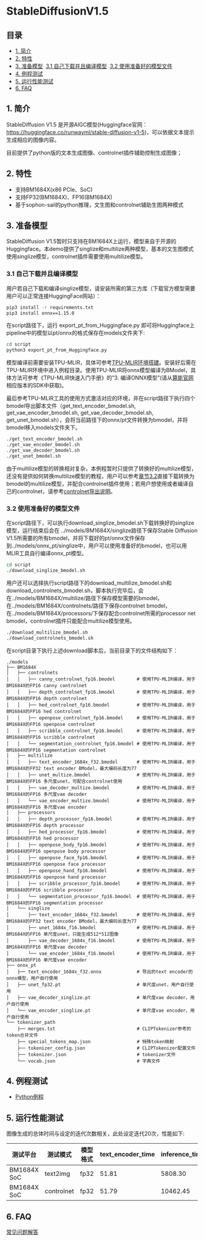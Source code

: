 # StableDiffusionV1.5

## 目录
* [1. 简介](#1-简介)
* [2. 特性](#2-特性)
* [3. 准备模型](#3-准备模型)
  ​    [3.1 自己下载并且编译模型](#3.1-自己下载并且编译模型)
  ​    [3.2 使用准备好的模型文件](#3.2-使用准备好的模型文件)
* [4. 例程测试](#4-例程测试)
* [5. 运行性能测试](#5-运行性能测试)
* [6. FAQ](#6-FAQ)

## 1. 简介
StableDiffusion V1.5 是开源AIGC模型(Huggingface官网：https://huggingface.co/runwayml/stable-diffusion-v1-5)，可以依据文本提示生成相应的图像内容。

目前提供了python版的文本生成图像、controlnet插件辅助控制生成图像；

## 2. 特性

- 支持BM1684X(x86 PCIe、SoC)
- 支持FP32(BM1684X)、FP16(BM1684X)
- 基于sophon-sail的python推理，文生图和controlnet辅助生图两种模式

## 3. 准备模型

StableDiffusion V1.5暂时只支持在BM1684X上运行，模型来自于开源的Huggingface。本demo提供了singlize和multilize两种模型，基本的文生图模式使用singlize模型，controlnet插件需要使用multilize模型。

### 3.1 自己下载并且编译模型
用户若自己下载和编译singlize模型，请安装所需的第三方库（下载官方模型需要用户可以正常连接HuggingFace网站）：

```bash
pip3 install -r requirements.txt
pip3 install onnx==1.15.0
```

在script路径下，运行 export_pt_from_Huggingface.py 即可将Huggingface上pipeline中的模型以pt/onnx的格式保存在models文件夹下:

```bash
cd script
python3 export_pt_from_Huggingface.py
```

模型编译前需要安装TPU-MLIR，具体可参考[TPU-MLIR环境搭建](../../docs/Environment_Install_Guide.md#1-tpu-mlir环境搭建)。安装好后需在TPU-MLIR环境中进入例程目录。使用TPU-MLIR将onnx模型编译为BModel，具体方法可参考《TPU-MLIR快速入门手册》的“3. 编译ONNX模型”(请从[算能官网](https://developer.sophgo.com/site/index/material/31/all.html)相应版本的SDK中获取)。

最后参考TPU-MLIR工具的使用方式激活对应的环境，并在script路径下执行四个bmodel导出脚本文件（get_text_encoder_bmodel.sh, get_vae_encoder_bmodel.sh, get_vae_decoder_bmodel.sh, get_unet_bmodel.sh），会将当前路径下的onnx/pt文件转换为bmodel，并将bmodel移入models文件夹下。

```bash
./get_text_encoder_bmodel.sh
./get_vae_encoder_bmodel.sh
./get_vae_decoder_bmodel.sh
./get_unet_bmodel.sh
```

由于multilize模型的转换相对复杂，本例程暂时只提供了转换好的multilize模型，还没有提供如何转换multilize模型的教程，用户可以参考[章节3.2](#32-使用准备好的模型文件)直接下载转换为bmodel的multilize模型，并配合controlnet插件使用；若用户想使用或者编译自己的controlnet，请参考[controlnet导出说明](./docs/Export_Controlnet.md)。

### 3.2 使用准备好的模型文件
在script路径下，可以执行download_singlize_bmodel.sh下载转换好的singlize模型，运行结束后会在 ../models/BM1684X/singlize路径下保存Stable Diffusion V1.5所需要的所有bmodel，并将下载好的pt/onnx文件保存到../models/onnx_pt/singlize中，用户可以使用准备好的bmodel，也可以用MLIR工具自行编译onnx_pt模型。

```bash
cd script
./download_singlize_bmodel.sh
```

用户还可以选择执行script路径下的download_multilize_bmodel.sh和download_controlnets_bmodel.sh，脚本执行完毕后，会在../models/BM1684X/multilize/路径下保存模型需要的bmodel，在../models/BM1684X/controlnets/路径下保存controlnet bmodel，在../models/BM1684X/processors/下保存配合controlnet所需的processor net bmodel，controlnet插件只能配合multilize模型使用。 

```bash
./download_multilize_bmodel.sh
./download_controlnets_bmodel.sh
```

在script目录下执行上述download脚本后，当前目录下的文件结构如下：

```
./models
├── BM1684X
│   ├── controlnets
│   │   ├── canny_controlnet_fp16.bmodel        # 使用TPU-MLIR编译，用于BM1684X的FP16 canny controlnet
│   │   ├── depth_controlnet_fp16.bmodel        # 使用TPU-MLIR编译，用于BM1684X的FP16 depth controlnet
│   │   ├── hed_controlnet_fp16.bmodel          # 使用TPU-MLIR编译，用于BM1684X的FP16 hed controlnet
│   │   ├── openpose_controlnet_fp16.bmodel     # 使用TPU-MLIR编译，用于BM1684X的FP16 openpose controlnet
│   │   ├── scribble_controlnet_fp16.bmodel     # 使用TPU-MLIR编译，用于BM1684X的FP16 scribble controlnet
│   │   └── segmentation_controlnet_fp16.bmodel # 使用TPU-MLIR编译，用于BM1684X的FP16 segmentation controlnet
│   ├── multilize
│   │   ├── text_encoder_1684x_f32.bmodel       # 使用TPU-MLIR编译，用于BM1684X的FP32 text encoder BModel，最大编码长度为77
│   │   ├── unet_multize.bmodel                 # 使用TPU-MLIR编译，用于BM1684X的FP16 多尺度unet，可配合controlnet使用
│   │   ├── vae_decoder_multize.bmodel          # 使用TPU-MLIR编译，用于BM1684X的FP16 多尺度vae decoder
│   │   └── vae_encoder_multize.bmodel          # 使用TPU-MLIR编译，用于BM1684X的FP16 多尺度vae encoder
│   ├── processors
│   │   ├── depth_processor_fp16.bmodel         # 使用TPU-MLIR编译，用于BM1684X的FP16 depth processor
│   │   ├── hed_processor_fp16.bmodel           # 使用TPU-MLIR编译，用于BM1684X的FP16 hed processor
│   │   ├── openpose_body_fp16.bmodel           # 使用TPU-MLIR编译，用于BM1684X的FP16 openpose body processor
│   │   ├── openpose_face_fp16.bmodel           # 使用TPU-MLIR编译，用于BM1684X的FP16 openpose face processor
│   │   ├── openpose_hand_fp16.bmodel           # 使用TPU-MLIR编译，用于BM1684X的FP16 openpose hand processor
│   │   ├── scribble_processor_fp16.bmodel      # 使用TPU-MLIR编译，用于BM1684X的FP16 scribble processor
│   │   └── segmentation_processor_fp16.bmodel  # 使用TPU-MLIR编译，用于BM1684X的FP16 segmentation processor
│   └── singlize
│       ├── text_encoder_1684x_f32.bmodel       # 使用TPU-MLIR编译，用于BM1684X的FP32 text encoder BModel，最大编码长度为77
│       ├── unet_1684x_f16.bmodel               # 使用TPU-MLIR编译，用于BM1684X的FP16 单尺度unet，只能生成512*512图像
│       ├── vae_decoder_1684x_f16.bmodel        # 使用TPU-MLIR编译，用于BM1684X的FP16 单尺度vae decoder
│       └── vae_encoder_1684x_f16.bmodel        # 使用TPU-MLIR编译，用于BM1684X的FP16 单尺度vae encoder
├── onnx_pt
│   ├── text_encoder_1684x_f32.onnx             # 导出的text encoder的onnx模型，用户自行使用
│   ├── unet_fp32.pt                            # 单尺度unet，用户自行使用
│   ├── vae_decoder_singlize.pt                 # 单尺度vae decoder，用户自行使用
│   └── vae_encoder_singlize.pt                 # 单尺度vae encoder，用户自行使用
└── tokenizer_path
    ├── merges.txt                              # CLIPTokenizer参考的token合并文件
    ├── special_tokens_map.json                 # 特殊token映射
    ├── tokenizer_config.json                   # CLIPTokenizer配置文件
    ├── tokenizer.json                          # tokenizer文件
    └── vocab.json                              # 字典文件
```

## 4. 例程测试
- [Python例程](./python/README.md)

## 5. 运行性能测试

图像生成的总体时间与设定的迭代次数相关，此处设定迭代20次，性能如下:

|   测试平台    |    测试模式    | 模型格式 | text_encoder_time | inference_time | vae_decoder time |
| -----------  | ------------- | -------- | --------------- | -------------  | ---------------- |
| BM1684X SoC  |    text2img   |   fp32   |      51.81      |    5808.30     |     473.05       |
| BM1684X SoC  |   controlnet  |   fp32   |      51.79      |    10462.45    |     471.20       |

## 6. FAQ
[常见问题解答](../../docs/FAQ.md)